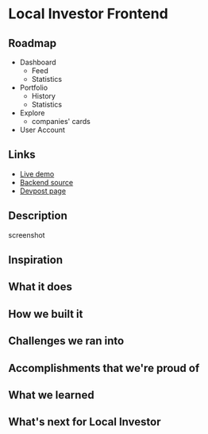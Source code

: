 # Local Investor Frontend

## Roadmap

* Dashboard
  * Feed
  * Statistics
* Portfolio
  * History
  * Statistics
* Explore
  * companies' cards
* User Account

## Links

* [Live demo]()
* [Backend source]()
* [Devpost page]()

## Description

screenshot

## Inspiration

## What it does

## How we built it

## Challenges we ran into

## Accomplishments that we're proud of

## What we learned

## What's next for Local Investor

